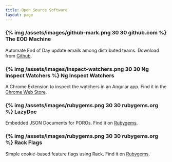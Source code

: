 ```yaml
---
title: Open Source Software
layout: page
---
```


<h3 class="oss-title">
  {% img /assets/images/github-mark.png 30 30 github.com %} The EOD Machine
</h3>

Automate End of Day update emails among distributed teams. Download from [Github](https://github.com/ryanoglesby08/the-eod-machine).

<h3 class="oss-title">
  {% img /assets/images/inspect-watchers.png 30 30 Ng Inspect Watchers %} Ng Inspect Watchers
</h3>

A Chrome Extension to inspect the watchers in an Angular app. Find it in the [Chrome Web Store](https://chrome.google.com/webstore/detail/angularjs-inspect-watcher/gdfcinoagafkodbnkjemaajfahnmfkhg).

<h3 class="oss-title">
  {% img /assets/images/rubygems.png 30 30 rubygems.org %} LazyDoc
</h3>

Embedded JSON Documents for POROs. Find it on [Rubygems](https://rubygems.org/gems/lazy_doc).

<h3 class="oss-title">
  {% img /assets/images/rubygems.png 30 30 rubygems.org %} Rack Flags
</h3>

Simple cookie-based feature flags using Rack. Find it on [Rubygems](https://rubygems.org/gems/rack-flags).

